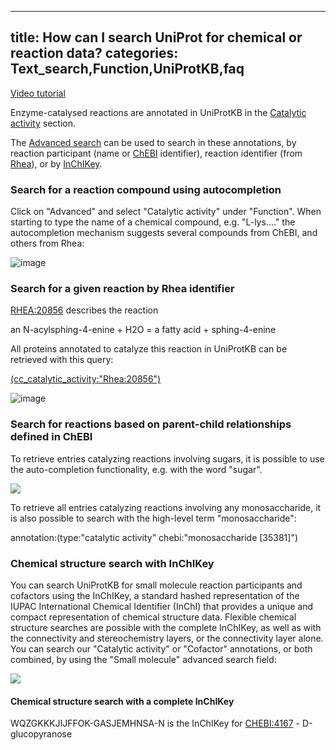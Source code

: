 
---
title: How can I search UniProt for chemical or reaction data?
categories: Text_search,Function,UniProtKB,faq
---

[Video tutorial](https://www.youtube.com/watch?v=5eW%2DeZJ08wc)

Enzyme-catalysed reactions are annotated in UniProtKB in the [Catalytic activity](http://www.uniprot.org/help/catalytic%5Factivity) section.

The [Advanced search](http://www.uniprot.org/help/advanced%5Fsearch) can be used to search in these annotations, by reaction participant (name or [ChEBI](https://www.ebi.ac.uk/chebi/) identifier), reaction identifier (from [Rhea](https://www.rhea/%2Ddb.org/)), or by [InChIKey](https://en.wikipedia.org/wiki/International%5FChemical%5FIdentifier#InChIKey).

### Search for a reaction compound using autocompletion

Click on "Advanced" and select "Catalytic activity" under "Function". When starting to type the name of a chemical compound, e.g. "L-lys...." the autocompletion mechanism suggests several compounds from ChEBI, and others from Rhea:

![image](https://github.com/ebi-uniprot/uniprot-manual/blob/main/images/chem_search.png?raw=true)

### Search for a given reaction by Rhea identifier

[RHEA:20856](https://www.rhea/%2Ddb.org/reaction?id=20856) describes the reaction

an N-acylsphing-4-enine + H2O = a fatty acid + sphing-4-enine

All proteins annotated to catalyze this reaction in UniProtKB can be retrieved with this query:  
  
[(cc_catalytic_activity:"Rhea:20856")](http://www.uniprot.org/uniprotkb?query=(cc_catalytic_activity:"Rhea:20856"))

![image](https://github.com/ebi-uniprot/uniprot-manual/blob/main/images/chem_rhea.png?raw=true)

### Search for reactions based on parent-child relationships defined in ChEBI

To retrieve entries catalyzing reactions involving sugars, it is possible to use the auto-completion functionality, e.g. with the word "sugar".

![](https://github.com/ebi-uniprot/uniprot-manual/blob/main/images/chem_data_1a.png?raw=true)

To retrieve all entries catalyzing reactions involving any monosaccharide, it is also possible to search with the high-level term "monosaccharide":

annotation:(type:"catalytic activity" chebi:"monosaccharide [35381]")

### Chemical structure search with InChIKey

You can search UniProtKB for small molecule reaction participants and cofactors using the InChIKey, a standard hashed representation of the IUPAC International Chemical Identifier (InChI) that provides a unique and compact representation of chemical structure data. Flexible chemical structure searches are possible with the complete InChIKey, as well as with the connectivity and stereochemistry layers, or the connectivity layer alone. You can search our "Catalytic activity" or "Cofactor" annotations, or both combined, by using the "Small molecule" advanced search field:

![](https://github.com/ebi-uniprot/uniprot-manual/blob/main/images/chem_data_2a.png?raw=true)

#### Chemical structure search with a complete InChIKey
WQZGKKKJIJFFOK-GASJEMHNSA-N is the InChIKey for [CHEBI:4167](https://www.ebi.ac.uk/chebi/searchId.do?chebiId=CHEBI:4167) - D-glucopyranose